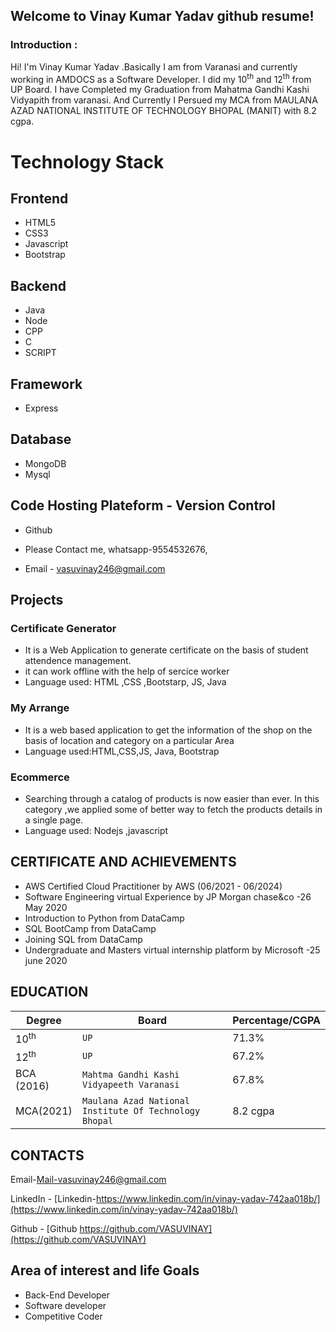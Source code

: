 ## Welcome to Vinay Kumar Yadav github resume!

### Introduction :
Hi! I'm Vinay Kumar Yadav .Basically I am from Varanasi and currently working in AMDOCS as a Software Developer.
I did my 10<sup>th</sup> and 12<sup>th</sup> from UP Board. I have Completed my Graduation from Mahatma Gandhi Kashi Vidyapith from varanasi.
And Currently I Persued my MCA from MAULANA AZAD NATIONAL INSTITUTE OF TECHNOLOGY BHOPAL (MANIT) with 8.2 cgpa.


# Technology Stack

## Frontend 
 

 - HTML5
 - CSS3 
 - Javascript
 - Bootstrap
 
 ## Backend

 - Java
 - Node
 - CPP
 - C
 - SCRIPT

 ## Framework
 - Express

 ## Database 
 - MongoDB
 - Mysql

 ## Code Hosting Plateform - Version Control
 
 - Github




 - Please Contact me, whatsapp-9554532676, 
 - Email - vasuvinay246@gmail.com

 
## Projects

### Certificate Generator

-   It is a Web Application to generate certificate on the basis of student attendence management.
-   it can work offline with the help of sercice worker
-   Language used: HTML ,CSS ,Bootstarp, JS, Java

### My Arrange

-   It is a web based application to get the information of the shop on the basis of location and category on a particular Area
-   Language used:HTML,CSS,JS, Java, Bootstrap

### Ecommerce

-   Searching through a catalog of products is now easier than ever. In this category ,we applied some of better way to fetch the products details in a single page.
-   Language used: Nodejs ,javascript

## CERTIFICATE AND ACHIEVEMENTS
-   AWS Certified Cloud Practitioner by AWS (06/2021 - 06/2024)
-   Software Engineering virtual Experience by JP Morgan chase&co -26 May 2020
-   Introduction to Python from DataCamp
-   SQL BootCamp from DataCamp
-   Joining SQL from DataCamp
-   Undergraduate and Masters virtual internship platform by Microsoft -25 june 2020

## EDUCATION
|Degree                |Board|Percentage/CGPA|
|----------------|-------------------------------|-----------------------------|
|10<sup>th</sup>|`UP`            |71.3%            |
|12<sup>th</sup>|`UP`            |67.2%            |
|BCA (2016)         |`Mahtma Gandhi Kashi Vidyapeeth Varanasi`|67.8%|
|MCA(2021)|`Maulana Azad National Institute Of Technology Bhopal`|8.2 cgpa|

##  CONTACTS

Email-[Mail-vasuvinay246@gmail.com](mailto:vasuvinay246@gmail.com)

LinkedIn - [Linkedin-https://www.linkedin.com/in/vinay-yadav-742aa018b/](https://www.linkedin.com/in/vinay-yadav-742aa018b/)

Github - [Github  https://github.com/VASUVINAY](https://github.com/VASUVINAY)


## Area of interest and life Goals

-   Back-End Developer
-   Software developer
-   Competitive Coder


